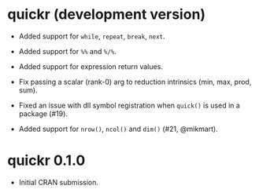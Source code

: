# quickr (development version)

- Added support for `while`, `repeat`, `break`, `next`.

- Added support for `%%` and `%/%`.

- Added support for expression return values.

- Fix passing a scalar (rank-0) arg to reduction intrinsics
  (min, max, prod, sum).

- Fixed an issue with dll symbol registration when
  `quick()` is used in a package (#19).

- Added support for `nrow()`, `ncol()` and `dim()` (#21, @mikmart).

# quickr 0.1.0

* Initial CRAN submission.
